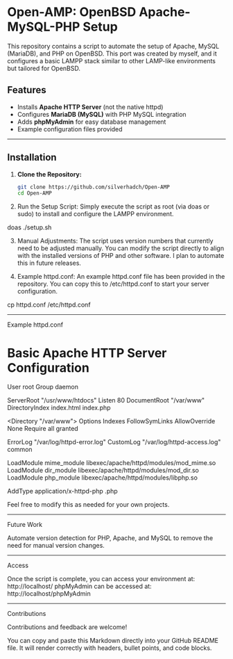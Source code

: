 # Open-AMP: OpenBSD Apache-MySQL-PHP Setup

This repository contains a script to automate the setup of Apache, MySQL (MariaDB), and PHP on OpenBSD. This port was created by myself, and it configures a basic LAMPP stack similar to other LAMP-like environments but tailored for OpenBSD.

## Features
- Installs **Apache HTTP Server** (not the native httpd)
- Configures **MariaDB (MySQL)** with PHP MySQL integration
- Adds **phpMyAdmin** for easy database management
- Example configuration files provided

---

## Installation

1. **Clone the Repository:**
   ```sh
   git clone https://github.com/silverhadch/Open-AMP
   cd Open-AMP

2. Run the Setup Script:
Simply execute the script as root (via doas or sudo) to install and configure the LAMPP environment.

doas ./setup.sh


3. Manual Adjustments:
The script uses version numbers that currently need to be adjusted manually. You can modify the script directly to align with the installed versions of PHP and other software. I plan to automate this in future releases.


4. Example httpd.conf:
An example httpd.conf file has been provided in the repository. You can copy this to /etc/httpd.conf to start your server configuration.

cp httpd.conf /etc/httpd.conf




---

Example httpd.conf

# Basic Apache HTTP Server Configuration

User root
Group daemon

ServerRoot "/usr/www/htdocs"
Listen 80
DocumentRoot "/var/www"
DirectoryIndex index.html index.php

<Directory "/var/www">
    Options Indexes FollowSymLinks
    AllowOverride None
    Require all granted
</Directory>

ErrorLog "/var/log/httpd-error.log"
CustomLog "/var/log/httpd-access.log" common

LoadModule mime_module libexec/apache/httpd/modules/mod_mime.so
LoadModule dir_module libexec/apache/httpd/modules/mod_dir.so
LoadModule php_module libexec/apache/httpd/modules/libphp.so

AddType application/x-httpd-php .php

Feel free to modify this as needed for your own projects.


---

Future Work

Automate version detection for PHP, Apache, and MySQL to remove the need for manual version changes.



---

Access

Once the script is complete, you can access your environment at:
http://localhost/
phpMyAdmin can be accessed at:
http://localhost/phpMyAdmin


---

Contributions

Contributions and feedback are welcome!

You can copy and paste this Markdown directly into your GitHub README file. It will render correctly with headers, bullet points, and code blocks.

